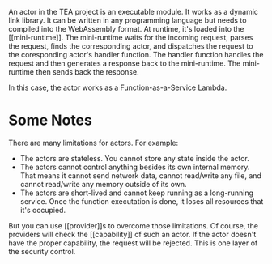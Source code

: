 An actor in the TEA project is an executable module. It works as a dynamic link library. It can be written in any programming language but needs to compiled into the WebAssembly format. At runtime, it's loaded into the [[mini-runtime]]. The mini-runtime waits for the incoming request, parses the request, finds the corresponding actor, and dispatches the request to the coresponding actor's handler function. The handler function handles the request and then generates a response back to the mini-runtime. The mini-runtime then sends back the response.

In this case, the actor works as a Function-as-a-Service Lambda.

# Some Notes
There are many limitations for actors. For example:

- The actors are stateless. You cannot store any state inside the actor. 
- The actors cannot control anything besides its own internal memory. That means it cannot send network data, cannot read/write any file, and cannot read/write any memory outside of its own.
- The actors are short-lived and cannot keep running as a long-running service. Once the function executation is done, it loses all resources that it's occupied. 

But you can use [[provider]]s to overcome those limitations. Of course, the providers will check the [[capability]] of such an actor. If the actor doesn't have the proper capability, the request will be rejected. This is one layer of the security control.

